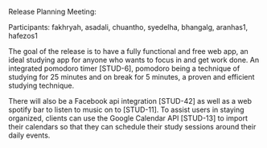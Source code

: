 Release Planning Meeting:

Participants: fakhryah, asadali, chuantho, syedelha, bhangalg, aranhas1, hafezos1

The goal of the release is to have a fully functional and free web app, an ideal studying app for anyone who wants to focus in and get work done. An integrated pomodoro timer [STUD-6], pomodoro being a technique of studying for 25 minutes and on break for 5 minutes, a proven and efficient studying technique. 

There will also be a Facebook api integration [STUD-42] as well as a web spotify bar to listen to music on to [STUD-11]. To assist users in staying organized, clients can use the Google Calendar API [STUD-13] to import their calendars so that they can schedule their study sessions around their daily events. 